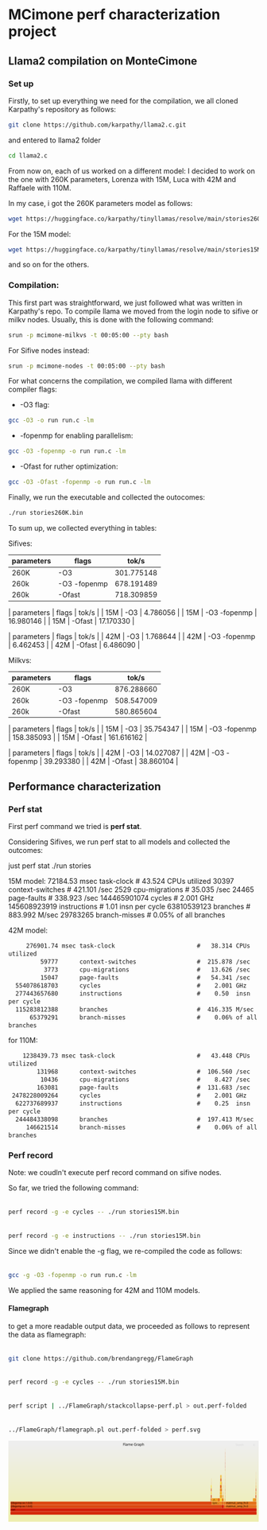 
# MCimone perf characterization project

## Llama2 compilation on MonteCimone 

### Set up

Firstly, to set up everything we need for the compilation, we all cloned Karpathy's repository as follows:

```bash 
git clone https://github.com/karpathy/llama2.c.git
```
and entered to llama2 folder
```bash 
cd llama2.c

```

From now on, each of us worked on a different model: I decided to work on the one with 260K parameters, Lorenza with 15M, Luca with 42M and Raffaele with 110M.

In my case, i got the 260K parameters model as follows:

```bash 
wget https://huggingface.co/karpathy/tinyllamas/resolve/main/stories260K/stories260K.bin
```

For the 15M model:

```bash 
wget https://huggingface.co/karpathy/tinyllamas/resolve/main/stories15M.bin
```
and so on for the others.


### Compilation:

This first part was straightforward, we just followed what was written in Karpathy's repo. To compile llama we moved from the login node to sifive or milkv nodes. Usually, this is done with the following command:

```bash 
srun -p mcimone-milkvs -t 00:05:00 --pty bash
```
For Sifive nodes instead:

```bash 
srun -p mcimone-nodes -t 00:05:00 --pty bash
```

For what concerns the compilation, we compiled llama with different compiler flags:

- -O3 flag: 

```bash 
gcc -O3 -o run run.c -lm
```

- -fopenmp for enabling parallelism:

```bash 
gcc -O3 -fopenmp -o run run.c -lm
```

- -Ofast for ruther optimization:

```bash 
gcc -O3 -Ofast -fopenmp -o run run.c -lm
```


Finally, we run the executable and collected the outocomes:


```bash 
./run stories260K.bin

```

To sum up, we collected everything in tables:

Sifives:

| parameters |   flags                |  tok/s          |
| ------     |    -----               | -----           |
|      260K  |   -O3                  | 301.775148      |
|    260k    |   -O3 -fopenmp         |      678.191489 |
|    260k    |   -Ofast               |    718.309859   |

| parameters |   flags                |  tok/s          |
|   15M      |   -O3                  |  4.786056       |
|   15M      |   -O3 -fopenmp         |  16.980146      | 
|   15M      |   -Ofast               |  17.170330      |

| parameters |   flags                |  tok/s          |
|   42M      |   -O3                  | 1.768644        | 
|   42M      |   -O3 -fopenmp         |      6.462453   |
|   42M      |   -Ofast               |   6.486090      | 

 
Milkvs:

| parameters |   flags                |  tok/s          |
| ------     |    -----               | -----           |
|   260K     |   -O3                  |    876.288660   |
|   260k     |   -O3 -fopenmp         |    508.547009   |
|   260k     |   -Ofast               |  580.865604     |

| parameters |   flags                |  tok/s          |
|   15M      |   -O3                  |  35.754347      |
|   15M      |   -O3 -fopenmp         |  158.385093     | 
|   15M      |   -Ofast               |  161.616162     |

| parameters |   flags                |  tok/s          |
|   42M      |   -O3                  |    14.027087    | 
|   42M      |   -O3 -fopenmp         |   39.293380     |
|   42M      |   -Ofast               |   38.860104     | 


## Performance characterization

### Perf stat
First perf command we tried is **perf stat**.

Considering Sifives, we run perf stat to all models and collected the outcomes:

just perf stat ./run stories

15M model:
         72184.53 msec task-clock                       #   43.524 CPUs utilized
             30397      context-switches                 #  421.101 /sec
              2529      cpu-migrations                   #   35.035 /sec
             24465      page-faults                      #  338.923 /sec
      144465901074      cycles                           #    2.001 GHz
      145608923919      instructions                     #    1.01  insn per cycle
       63810539123      branches                         #  883.992 M/sec
          29783265      branch-misses                    #    0.05% of all branches


42M model:

         276901.74 msec task-clock                       #   38.314 CPUs utilized
             59777      context-switches                 #  215.878 /sec
              3773      cpu-migrations                   #   13.626 /sec
             15047      page-faults                      #   54.341 /sec
      554078618703      cycles                           #    2.001 GHz
      277443657680      instructions                     #    0.50  insn per cycle
      115283812388      branches                         #  416.335 M/sec
          65379291      branch-misses                    #    0.06% of all branches

for 110M:

        1238439.73 msec task-clock                       #   43.448 CPUs utilized
            131968      context-switches                 #  106.560 /sec
             10436      cpu-migrations                   #    8.427 /sec
            163081      page-faults                      #  131.683 /sec
     2478228009264      cycles                           #    2.001 GHz
      622737689937      instructions                     #    0.25  insn per cycle
      244484338098      branches                         #  197.413 M/sec
         146621514      branch-misses                    #    0.06% of all branches


### Perf record

Note: we coudln't execute perf record command on sifive nodes.

So far, we tried the following command:

```bash 

perf record -g -e cycles -- ./run stories15M.bin

```

```bash 

perf record -g -e instructions -- ./run stories15M.bin

```


Since we didn't enable the -g flag, we re-compiled the code as follows:


```bash 

gcc -g -O3 -fopenmp -o run run.c -lm

```

We applied the same reasoning for 42M and 110M models.


#### Flamegraph

to get a more readable output data, we proceeded as follows to represent the data as flamegraph:

```bash 

git clone https://github.com/brendangregg/FlameGraph

```
```bash 

perf record -g -e cycles -- ./run stories15M.bin

```

```bash 

perf script | ../FlameGraph/stackcollapse-perf.pl > out.perf-folded

```


```bash 

../FlameGraph/flamegraph.pl out.perf-folded > perf.svg

```

![](perf.svg)